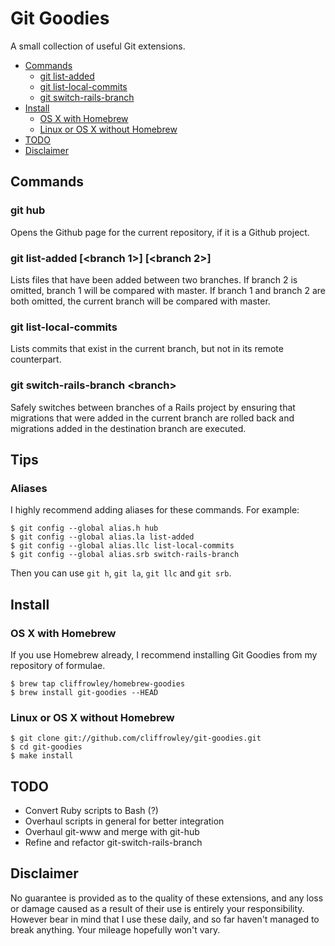 # Git Goodies

A small collection of useful Git extensions.

- [Commands](#commands)
	- [git list-added](#git-list-added-branch-1-branch-2)
	- [git list-local-commits](#git-list-local-commits)
	- [git switch-rails-branch](#git-switch-rails-branch-branch)
- [Install](#install)
	- [OS X with Homebrew](#os-x-with-homebrew)
	- [Linux or OS X without Homebrew](#linux-or-os-x-without-homebrew)
- [TODO](#todo)
- [Disclaimer](#disclaimer)

## Commands

### git hub

Opens the Github page for the current repository, if it is a Github project. 

### git list-added [&lt;branch 1&gt;] [&lt;branch 2&gt;]

Lists files that have been added between two branches.  If branch 2 is omitted, branch 1 will be compared with master.  If branch 1 and branch 2 are both omitted, the current branch will be compared with master.

### git list-local-commits

Lists commits that exist in the current branch, but not in its remote counterpart.

### git switch-rails-branch &lt;branch&gt;

Safely switches between branches of a Rails project by ensuring that migrations that were added in the current branch are rolled back and migrations added in the destination branch are executed.

## Tips

### Aliases

I highly recommend adding aliases for these commands.  For example:

	$ git config --global alias.h hub
	$ git config --global alias.la list-added
	$ git config --global alias.llc list-local-commits
	$ git config --global alias.srb switch-rails-branch

Then you can use `git h`, `git la`, `git llc` and `git srb`.

## Install

### OS X with Homebrew

If you use Homebrew already, I recommend installing Git Goodies from my repository of formulae.

	$ brew tap cliffrowley/homebrew-goodies
	$ brew install git-goodies --HEAD

### Linux or OS X without Homebrew

	$ git clone git://github.com/cliffrowley/git-goodies.git
	$ cd git-goodies
	$ make install

## TODO

- Convert Ruby scripts to Bash (?)
- Overhaul scripts in general for better integration
- Overhaul git-www and merge with git-hub
- Refine and refactor git-switch-rails-branch

## Disclaimer

No guarantee is provided as to the quality of these extensions, and any loss or damage caused as a result of their use is entirely your responsibility.  However bear in mind that I use these daily, and so far haven't managed to break anything.  Your mileage hopefully won't vary.

